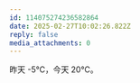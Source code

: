 ```yaml
---
id: 114075274236582864
date: 2025-02-27T10:02:26.822Z
reply: false
media_attachments: 0
---
```


昨天 -5℃，今天 20℃。

